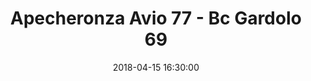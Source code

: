 ---
title: Apecheronza Avio 77 - Bc Gardolo 69
date: 2018-04-15 16:30:00
squadra-a: Apecheronza Avio
punteggio-a: 77
squadra-b: Bc Gardolo
punteggio-b: 69
partite/squadra: under-14-17-18
luogo: PALESTRA SCUOLA MEDIA D. ALIGH
categoria: under 14
---